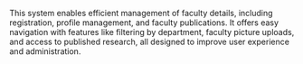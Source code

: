 This system enables efficient management of faculty details, including registration, profile management, and faculty publications. It offers easy navigation with features like filtering by department, faculty picture uploads, and access to published research, all designed to improve user experience and administration.
